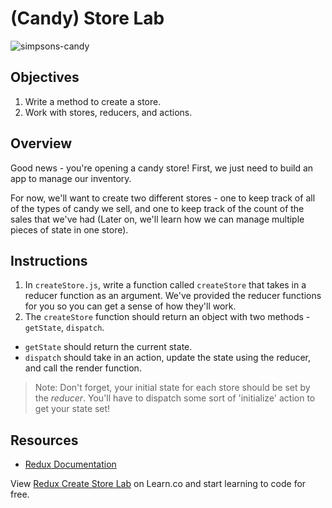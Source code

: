 # (Candy) Store Lab

![simpsons-candy](https://media.giphy.com/media/xT5LMwcxObBBA31D8c/giphy.gif)

## Objectives

1. Write a method to create a store.
2. Work with stores, reducers, and actions.

## Overview

Good news - you're opening a candy store! First, we just need to build an app to
manage our inventory.

For now, we'll want to create two different stores - one to keep track of all of
the types of candy we sell, and one to keep track of the count of the sales that
we've had (Later on, we'll learn how we can manage multiple pieces of state in
one store).

## Instructions

1. In `createStore.js`, write a function called `createStore` that takes in a
reducer function as an argument. We've provided the reducer functions for you so
you can get a sense of how they'll work.
2. The `createStore` function should return an object with two methods -
`getState`, `dispatch`.

  * `getState` should return the current state.
  * `dispatch` should take in an action, update the state using the reducer, and call the render function.

>Note: Don't forget, your initial state for each store should be set by the
_reducer_. You'll have to dispatch some sort of 'initialize' action to get your
state set!

## Resources

- [Redux Documentation](http://redux.js.org/docs/basics/Store.html)

<p class='util--hide'>View <a href='https://learn.co/lessons/redux-create-store-lab'>Redux Create Store Lab</a> on Learn.co and start learning to code for free.</p>
